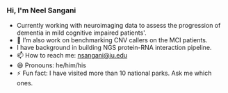 ### Hi, I'm Neel Sangani

- Currently working with neuroimaging data to assess the progression of dementia in mild cognitive impaired patients'. 
- 👯 I’m also work on benchmarking CNV callers on the MCI patients.
- I have background in building NGS protein-RNA interaction pipeline. 
- 📫 How to reach me: nsangani@iu.edu
- 😄 Pronouns: he/him/his
- ⚡ Fun fact: I have visited more than 10 national parks. Ask me which ones. 

